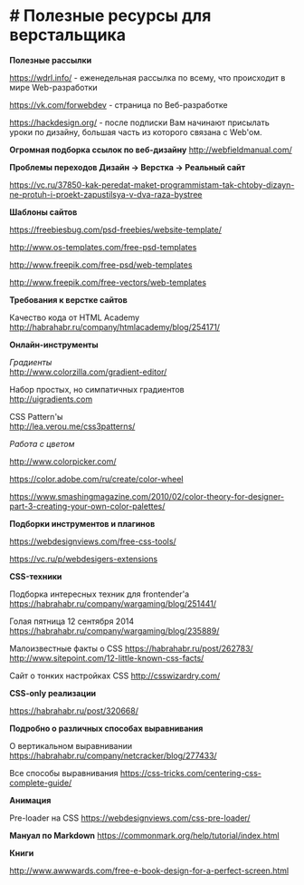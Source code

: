 # # Полезные ресурсы для верстальщика

**Полезные рассылки**

https://wdrl.info/ - еженедельная рассылка по всему, что происходит в мире Web-разработки

https://vk.com/forwebdev - страница по Веб-разработке

https://hackdesign.org/ - после подписки Вам начинают присылать уроки по дизайну, большая часть из которого связана с Web'ом.

**Огромная подборка ссылок по веб-дизайну**
http://webfieldmanual.com/

**Проблемы переходов Дизайн -> Верстка -> Реальный сайт**

https://vc.ru/37850-kak-peredat-maket-programmistam-tak-chtoby-dizayn-ne-protuh-i-proekt-zapustilsya-v-dva-raza-bystree

**Шаблоны сайтов**

https://freebiesbug.com/psd-freebies/website-template/

http://www.os-templates.com/free-psd-templates

http://www.freepik.com/free-psd/web-templates

http://www.freepik.com/free-vectors/web-templates

**Требования к верстке сайтов**

Качество кода от HTML Academy
http://habrahabr.ru/company/htmlacademy/blog/254171/

**Онлайн-инструменты**

*Градиенты*<BR>
http://www.colorzilla.com/gradient-editor/

Набор простых, но симпатичных градиентов<BR>
http://uigradients.com

CSS Pattern'ы<BR>
http://lea.verou.me/css3patterns/

*Работа с цветом*

http://www.colorpicker.com/

https://color.adobe.com/ru/create/color-wheel

https://www.smashingmagazine.com/2010/02/color-theory-for-designer-part-3-creating-your-own-color-palettes/

**Подборки инструментов и плагинов**

https://webdesignviews.com/free-css-tools/

https://vc.ru/p/webdesigers-extensions


**CSS-техники**

Подборка интересных техник для frontender'a
https://habrahabr.ru/company/wargaming/blog/251441/

Голая пятница 12 сентября 2014
https://habrahabr.ru/company/wargaming/blog/235889/

Малоизвестные факты о CSS
https://habrahabr.ru/post/262783/
http://www.sitepoint.com/12-little-known-css-facts/

Сайт о тонких настройках CSS
http://csswizardry.com/

**CSS-only реализации**

https://habrahabr.ru/post/320668/

**Подробно о различных способах выравнивания**

О вертикальном выравнивании
https://habrahabr.ru/company/netcracker/blog/277433/

Все способы выравнивания
https://css-tricks.com/centering-css-complete-guide/

**Анимация**

Pre-loader на CSS
https://webdesignviews.com/css-pre-loader/

**Мануал по Markdown**
https://commonmark.org/help/tutorial/index.html

**Книги**

http://www.awwwards.com/free-e-book-design-for-a-perfect-screen.html